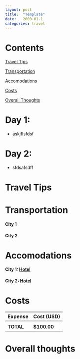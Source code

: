 ```yaml
---
layout: post
title:  "Template"
date:   2000-01-1
categories: travel
---
```


# Contents

[Travel Tips](#travel-tips)

[Transportation](#transportation)

[Accomodations](#accomodations)

[Costs](#costs)

[Overall Thoughts](#overall-thoughts)

# Day 1: 
* askjflsfdsf

# Day 2:
* sfdsafsdff

# Travel Tips

# Transportation
#### City 1

#### City 2

# Accomodations
#### City 1: [Hotel](link)

#### City 2: [Hotel](link)

# Costs

| Expense | Cost (USD) |
| ----------- | ----------- |
| | |
| **TOTAL**	| **$100.00** |

# Overall thoughts
